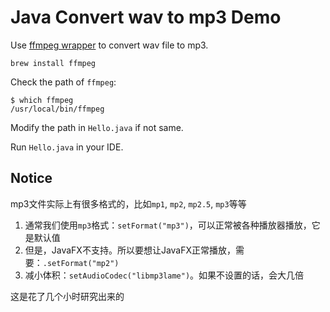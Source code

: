 Java Convert wav to mp3 Demo
============================

Use [ffmpeg wrapper](https://github.com/bramp/ffmpeg-cli-wrapper) to convert wav file to mp3.

```
brew install ffmpeg
```

Check the path of `ffmpeg`:

```
$ which ffmpeg
/usr/local/bin/ffmpeg
```

Modify the path in `Hello.java` if not same.

Run `Hello.java` in your IDE.

Notice
------

mp3文件实际上有很多格式的，比如`mp1`, `mp2`, `mp2.5`, `mp3`等等

1. 通常我们使用`mp3`格式：`setFormat("mp3")`，可以正常被各种播放器播放，它是默认值
2. 但是，JavaFX不支持。所以要想让JavaFX正常播放，需要：`.setFormat("mp2")`
3. 减小体积：`setAudioCodec("libmp3lame")`。如果不设置的话，会大几倍

这是花了几个小时研究出来的